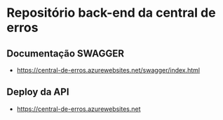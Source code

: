 # Repositório back-end da central de erros 
## Documentação SWAGGER
* https://central-de-erros.azurewebsites.net/swagger/index.html
## Deploy da API
* https://central-de-erros.azurewebsites.net
